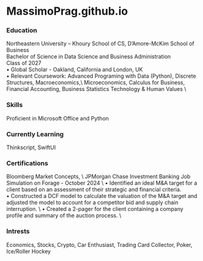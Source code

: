 # MassimoPrag.github.io
### Education
Northeastern University – Khoury School of CS, D’Amore-McKim School of Business \
Bachelor of Science in Data Science and Business Administration \
Class of 2027 \
• Global Scholar - Oakland, California and London, UK \
• Relevant Coursework: Advanced Programing with Data (Python), Discrete Structures, Macroeconomics,\ 
Microeconomics, Calculus for Business, Financial Accounting, Business Statistics Technology & Human Values \ 

### Skills
Proficient in Microsoft Office and Python

### Currently Learning
Thinkscript, SwiftUI

### Certifications
Bloomberg Market Concepts, \ 
JPMorgan Chase Investment Banking Job Simulation on Forage - October 2024 \ 
• Identified an ideal M&A target for a client based on an assessment of their strategic and financial criteria. \
• Constructed a DCF model to calculate the valuation of the M&A target and adjusted the model to account for a competitor bid and supply chain interruption. \ 
• Created a 2-pager for the client containing a company profile and summary of the auction process. \ 

### Intrests
Economics, Stocks, Crypto, Car Enthusiast, Trading Card Collector, Poker, Ice/Roller Hockey
